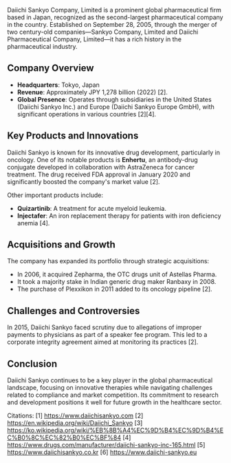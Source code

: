Daiichi Sankyo Company, Limited is a prominent global pharmaceutical firm based in Japan, recognized as the second-largest pharmaceutical company in the country. Established on September 28, 2005, through the merger of two century-old companies—Sankyo Company, Limited and Daiichi Pharmaceutical Company, Limited—it has a rich history in the pharmaceutical industry.

## Company Overview

- **Headquarters**: Tokyo, Japan
- **Revenue**: Approximately JPY 1,278 billion (2022) [2].
- **Global Presence**: Operates through subsidiaries in the United States (Daiichi Sankyo Inc.) and Europe (Daiichi Sankyo Europe GmbH), with significant operations in various countries [2][4].

## Key Products and Innovations

Daiichi Sankyo is known for its innovative drug development, particularly in oncology. One of its notable products is **Enhertu**, an antibody-drug conjugate developed in collaboration with AstraZeneca for cancer treatment. The drug received FDA approval in January 2020 and significantly boosted the company's market value [2].

Other important products include:
- **Quizartinib**: A treatment for acute myeloid leukemia.
- **Injectafer**: An iron replacement therapy for patients with iron deficiency anemia [4].

## Acquisitions and Growth

The company has expanded its portfolio through strategic acquisitions:
- In 2006, it acquired Zepharma, the OTC drugs unit of Astellas Pharma.
- It took a majority stake in Indian generic drug maker Ranbaxy in 2008.
- The purchase of Plexxikon in 2011 added to its oncology pipeline [2].

## Challenges and Controversies

In 2015, Daiichi Sankyo faced scrutiny due to allegations of improper payments to physicians as part of a speaker fee program. This led to a corporate integrity agreement aimed at monitoring its practices [2].

## Conclusion

Daiichi Sankyo continues to be a key player in the global pharmaceutical landscape, focusing on innovative therapies while navigating challenges related to compliance and market competition. Its commitment to research and development positions it well for future growth in the healthcare sector.

Citations:
[1] https://www.daiichisankyo.com
[2] https://en.wikipedia.org/wiki/Daiichi_Sankyo
[3] https://ko.wikipedia.org/wiki/%EB%8B%A4%EC%9D%B4%EC%9D%B4%EC%B0%8C%EC%82%B0%EC%BF%84
[4] https://www.drugs.com/manufacturer/daiichi-sankyo-inc-165.html
[5] https://www.daiichisankyo.co.kr
[6] https://www.daiichi-sankyo.eu
